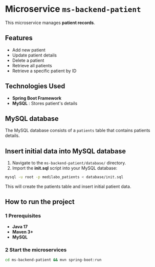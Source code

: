 # Microservice `ms-backend-patient`

This microservice manages **patient records**.

## Features

- Add new patient
- Update patient details
- Delete a patient 
- Retrieve all patients 
- Retrieve a specific patient by ID

## Technologies Used

- **Spring Boot Framework**
- **MySQL** : Stores patient's details

## MySQL database

The MySQL database consists of a `patients` table that contains patients details.

## Insert initial data into MySQL database

1. Navigate to the `ms-backend-patient/database/` directory.
2. Import the **init.sql** script into your MySQL database:
```bash
mysql -u root -p medilabo_patients < database/init.sql
```
This will create the patients table and insert initial patient data.

## How to run the project

### 1 Prerequisites

- **Java 17**
- **Maven 3+**
- **MySQL**

### 2 Start the microservices

```bash
cd ms-backend-patient && mvn spring-boot:run
```
